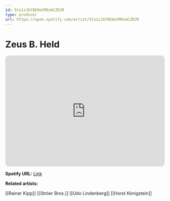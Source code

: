 ```yaml
---
id: 5to1zJGYOE6mJMOxACZRJR
type: producer
url: https://open.spotify.com/artist/5to1zJGYOE6mJMOxACZRJR
---
```

# Zeus B. Held

<iframe style="border-radius:12px" src="https://open.spotify.com/embed/artist/5to1zJGYOE6mJMOxACZRJR" width="100%" height="352" frameBorder="0" allowfullscreen="" allow="autoplay; clipboard-write; encrypted-media; fullscreen; picture-in-picture" loading="lazy"></iframe>

**Spotify URL:** [Link](https://open.spotify.com/artist/5to1zJGYOE6mJMOxACZRJR)

**Related artists:**

[[Rainer Kipp]]
[[Ströer Bros.]]
[[Udo Lindenberg]]
[[Horst Königstein]]
